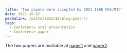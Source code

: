```yaml
---
title: 'Two papers were accepted by 2021 IEEE NSS/MIC'
date: 2021-10-07
permalink: /posts/2021/10/blog-post-4/
tags:
  - Conference oral presentation
  - Conference paper
---
```


The two papers are avaliable at [paper1](https://ieeexplore.ieee.org/stamp/stamp.jsp?arnumber=9875867) and [paper2](https://ieeexplore.ieee.org/stamp/stamp.jsp?arnumber=9875517).
